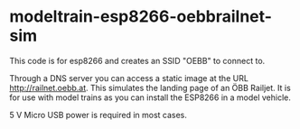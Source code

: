 # modeltrain-esp8266-oebbrailnet-sim
This code is for esp8266 and creates an SSID "OEBB" to connect to.

Through a DNS server you can access a static image at the URL http://railnet.oebb.at. This simulates the landing page of an ÖBB Railjet. It is for use with model trains as you can install the ESP8266 in a model vehicle.

5 V Micro USB power is required in most cases.
